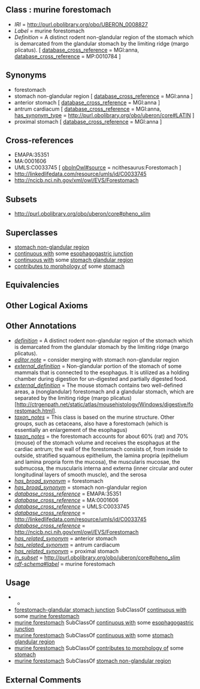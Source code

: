 
## Class : murine forestomach

 * *IRI* = http://purl.obolibrary.org/obo/UBERON_0008827
 * *Label* = murine forestomach
 * *Definition* = A distinct rodent non-glandular region of the stomach which is demarcated from the glandular stomach by the limiting ridge (margo plicatus). [ [database_cross_reference](../../ef/oboInOwl#hasDbXref.md) = MGI:anna, [database_cross_reference](../../ef/oboInOwl#hasDbXref.md) = MP:0010784 ]

## Synonyms

 * forestomach
 * stomach non-glandular region [ [database_cross_reference](../../ef/oboInOwl#hasDbXref.md) = MGI:anna ]
 * anterior stomach [ [database_cross_reference](../../ef/oboInOwl#hasDbXref.md) = MGI:anna ]
 * antrum cardiacum [ [database_cross_reference](../../ef/oboInOwl#hasDbXref.md) = MGI:anna, [has_synonym_type](../../pe/oboInOwl#hasSynonymType.md) = http://purl.obolibrary.org/obo/uberon/core#LATIN ]
 * proximal stomach [ [database_cross_reference](../../ef/oboInOwl#hasDbXref.md) = MGI:anna ]

## Cross-references

 * EMAPA:35351
 * MA:0001606
 * UMLS:C0033745 [ [oboInOwl#source](../../ce/oboInOwl#source.md) = ncithesaurus:Forestomach ]
 * http://linkedlifedata.com/resource/umls/id/C0033745
 * http://ncicb.nci.nih.gov/xml/owl/EVS/Forestomach

## Subsets

 * http://purl.obolibrary.org/obo/uberon/core#pheno_slim

## Superclasses

 * [stomach non-glandular region](../../UBERON/54/UBERON_0011954.md)
 * [continuous with](../../RO/50/RO_0002150.md) some [esophagogastric junction](../../UBERON/50/UBERON_0007650.md)
 * [continuous with](../../RO/50/RO_0002150.md) some [stomach glandular region](../../UBERON/53/UBERON_0011953.md)
 * [contributes to morphology of](../../RO/33/RO_0002433.md) some [stomach](../../UBERON/45/UBERON_0000945.md)

## Equivalencies


## Other Logical Axioms


## Other Annotations

 * *[definition](../../IAO/15/IAO_0000115.md)* = A distinct rodent non-glandular region of the stomach which is demarcated from the glandular stomach by the limiting ridge (margo plicatus).
 * *[editor note](../../IAO/16/IAO_0000116.md)* = consider merging with stomach non-glandular region
 * *[external_definition](../../UBPROP/01/UBPROP_0000001.md)* = Non-glandular portion of the stomach of some mammals that is connected to the esophagus. It is utilized as a holding chamber during digestion for un-digested and partially digested food.
 * *[external_definition](../../UBPROP/01/UBPROP_0000001.md)* = The mouse stomach contains two well-defined areas, a (nonglandular) forestomach and a glandular stomach, which are separated by the limiting ridge (margo plicatus)[http://ctrgenpath.net/static/atlas/mousehistology/Windows/digestive/forestomach.html].
 * *[taxon_notes](../../UBPROP/08/UBPROP_0000008.md)* = This class is based on the murine structure. Other groups, such as cetaceans, also have a forestomach (which is essentially an enlargement of the esophagus)
 * *[taxon_notes](../../UBPROP/08/UBPROP_0000008.md)* = the forestomach accounts for about 60% (rat) and 70% (mouse) of the stomach volume and receives the esophagus at the cardiac antrum; the wall of the forestomach consists of, from inside to outside, stratified squamous epithelium, the lamina propria (epithelium and lamina propria form the mucosa), the muscularis mucosae, the submucosa, the muscularis interna and externa (inner circular and outer longitudinal layers of smooth muscle), and the serosa
 * *[has_broad_synonym](../../ym/oboInOwl#hasBroadSynonym.md)* = forestomach
 * *[has_broad_synonym](../../ym/oboInOwl#hasBroadSynonym.md)* = stomach non-glandular region
 * *[database_cross_reference](../../ef/oboInOwl#hasDbXref.md)* = EMAPA:35351
 * *[database_cross_reference](../../ef/oboInOwl#hasDbXref.md)* = MA:0001606
 * *[database_cross_reference](../../ef/oboInOwl#hasDbXref.md)* = UMLS:C0033745
 * *[database_cross_reference](../../ef/oboInOwl#hasDbXref.md)* = http://linkedlifedata.com/resource/umls/id/C0033745
 * *[database_cross_reference](../../ef/oboInOwl#hasDbXref.md)* = http://ncicb.nci.nih.gov/xml/owl/EVS/Forestomach
 * *[has_related_synonym](../../ym/oboInOwl#hasRelatedSynonym.md)* = anterior stomach
 * *[has_related_synonym](../../ym/oboInOwl#hasRelatedSynonym.md)* = antrum cardiacum
 * *[has_related_synonym](../../ym/oboInOwl#hasRelatedSynonym.md)* = proximal stomach
 * *[in_subset](../../et/oboInOwl#inSubset.md)* = http://purl.obolibrary.org/obo/uberon/core#pheno_slim
 * *[rdf-schema#label](../../el/rdf-schema#label.md)* = murine forestomach

## Usage

 * -
 * [forestomach-glandular stomach junction](../../UBERON/70/UBERON_0012270.md) SubClassOf [continuous with](../../RO/50/RO_0002150.md) some [murine forestomach](../../UBERON/27/UBERON_0008827.md)
 * [murine forestomach](../../UBERON/27/UBERON_0008827.md) SubClassOf [continuous with](../../RO/50/RO_0002150.md) some [esophagogastric junction](../../UBERON/50/UBERON_0007650.md)
 * [murine forestomach](../../UBERON/27/UBERON_0008827.md) SubClassOf [continuous with](../../RO/50/RO_0002150.md) some [stomach glandular region](../../UBERON/53/UBERON_0011953.md)
 * [murine forestomach](../../UBERON/27/UBERON_0008827.md) SubClassOf [contributes to morphology of](../../RO/33/RO_0002433.md) some [stomach](../../UBERON/45/UBERON_0000945.md)
 * [murine forestomach](../../UBERON/27/UBERON_0008827.md) SubClassOf [stomach non-glandular region](../../UBERON/54/UBERON_0011954.md)

## External Comments

